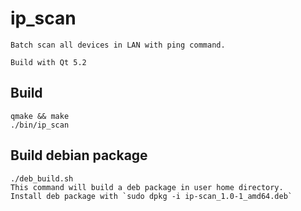 # ip_scan

    Batch scan all devices in LAN with ping command.

    Build with Qt 5.2

## Build

    qmake && make
    ./bin/ip_scan

## Build debian package

    ./deb_build.sh
    This command will build a deb package in user home directory.
    Install deb package with `sudo dpkg -i ip-scan_1.0-1_amd64.deb`
